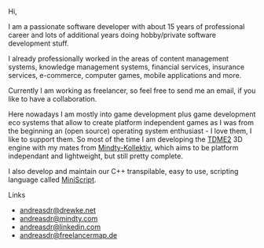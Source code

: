 Hi,

I am a passionate software developer with about 15 years of professional career and lots of additional years doing hobby/private software development stuff.

I already professionally worked in the areas of content management systems, knowledge management systems, financial services, insurance services, e-commerce, computer games, mobile applications and more.

Currently I am working as freelancer, so feel free to send me an email, if you like to have a collaboration.

Here nowadays I am mostly into game development plus game development eco systems that allow to create platform independent games as I was from the beginning an (open source) operating system enthusiast - I love them, I like to support them.
So most of the time I am developing the [TDME2](https://github.com/Mindty-Kollektiv/tdme2) 3D engine with my mates from [Mindty-Kollektiv](https://github.com/Mindty-Kollektiv), which aims to be platform independant and lightweight, but still pretty complete.

I also develop and maintain our C++ transpilable, easy to use, scripting language called [MiniScript](https://github.com/Mindty-Kollektiv/MiniScript).

Links
- [andreasdr@drewke.net](https://drewke.net)
- [andreasdr@mindty.com](https://www.mindty.com/andreasdrewke)
- [andreasdr@linkedin.com](https://de.linkedin.com/pub/andreas-drewke/26/15/490)
- [andreasdr@freelancermap.de](https://www.freelancermap.de/freelancer-verzeichnis/profile/entwicklung/496543-profil-andreas-drewke-freiberufler-als-softwareentwickler.html)
